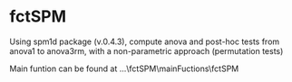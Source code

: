 # fctSPM
Using spm1d package (v.0.4.3), compute anova and post-hoc tests from anova1 to anova3rm, with a non-parametric approach (permutation tests)

Main funtion can be found at ...\fctSPM\mainFuctions\fctSPM
